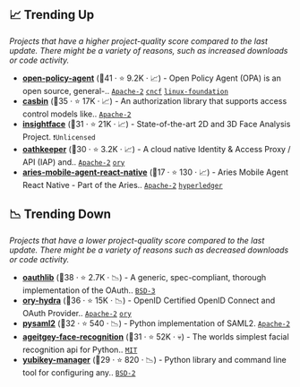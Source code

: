 ## 📈 Trending Up

_Projects that have a higher project-quality score compared to the last update. There might be a variety of reasons, such as increased downloads or code activity._

- <b><a href="https://github.com/open-policy-agent/opa">open-policy-agent</a></b> (🥇41 ·  ⭐ 9.2K · 📈) - Open Policy Agent (OPA) is an open source, general-.. <code><a href="http://bit.ly/3nYMfla">Apache-2</a></code> <a href="https://www.cncf.io/"><code>cncf</code></a> <a href="https://www.linuxfoundation.org/"><code>linux-foundation</code></a>
- <b><a href="https://github.com/casbin/casbin">casbin</a></b> (🥇35 ·  ⭐ 17K · 📈) - An authorization library that supports access control models like.. <code><a href="http://bit.ly/3nYMfla">Apache-2</a></code>
- <b><a href="https://github.com/deepinsight/insightface">insightface</a></b> (🥈31 ·  ⭐ 21K · 📈) - State-of-the-art 2D and 3D Face Analysis Project. <code>❗Unlicensed</code>
- <b><a href="https://github.com/ory/oathkeeper">oathkeeper</a></b> (🥉30 ·  ⭐ 3.2K · 📈) - A cloud native Identity & Access Proxy / API (IAP) and.. <code><a href="http://bit.ly/3nYMfla">Apache-2</a></code> <a href="https://www.ory.sh/"><code>ory</code></a>
- <b><a href="https://github.com/openwallet-foundation/bifold-wallet">aries-mobile-agent-react-native</a></b> (🥈17 ·  ⭐ 130 · 📈) - Aries Mobile Agent React Native - Part of the Aries.. <code><a href="http://bit.ly/3nYMfla">Apache-2</a></code> <a href="https://www.hyperledger.org/"><code>hyperledger</code></a>

## 📉 Trending Down

_Projects that have a lower project-quality score compared to the last update. There might be a variety of reasons such as decreased downloads or code activity._

- <b><a href="https://github.com/oauthlib/oauthlib">oauthlib</a></b> (🥇38 ·  ⭐ 2.7K · 📉) - A generic, spec-compliant, thorough implementation of the OAuth.. <code><a href="http://bit.ly/3aKzpTv">BSD-3</a></code>
- <b><a href="https://github.com/ory/hydra">ory-hydra</a></b> (🥈36 ·  ⭐ 15K · 📉) - OpenID Certified OpenID Connect and OAuth Provider.. <code><a href="http://bit.ly/3nYMfla">Apache-2</a></code> <a href="https://www.ory.sh/"><code>ory</code></a>
- <b><a href="https://github.com/IdentityPython/pysaml2">pysaml2</a></b> (🥈32 ·  ⭐ 540 · 📉) - Python implementation of SAML2. <code><a href="http://bit.ly/3nYMfla">Apache-2</a></code>
- <b><a href="https://github.com/ageitgey/face_recognition">ageitgey-face-recognition</a></b> (🥈31 ·  ⭐ 52K · 💀) - The worlds simplest facial recognition api for Python.. <code><a href="http://bit.ly/34MBwT8">MIT</a></code>
- <b><a href="https://github.com/Yubico/yubikey-manager">yubikey-manager</a></b> (🥈29 ·  ⭐ 820 · 📉) - Python library and command line tool for configuring any.. <code><a href="http://bit.ly/3rqEWVr">BSD-2</a></code>

